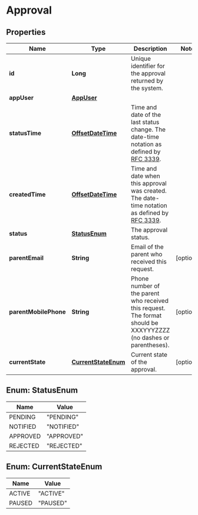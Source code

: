 
# Approval

## Properties
Name | Type | Description | Notes
------------ | ------------- | ------------- | -------------
**id** | **Long** | Unique identifier for the approval returned by the system. | 
**appUser** | [**AppUser**](AppUser.md) |  | 
**statusTime** | [**OffsetDateTime**](OffsetDateTime.md) | Time and date of the last status change. The date-time notation as defined by [RFC 3339](https://tools.ietf.org/html/rfc3339). | 
**createdTime** | [**OffsetDateTime**](OffsetDateTime.md) | Time and date when this approval was created. The date-time notation as defined by [RFC 3339](https://tools.ietf.org/html/rfc3339). | 
**status** | [**StatusEnum**](/#StatusEnum) | The approval status. | 
**parentEmail** | **String** | Email of the parent who received this request. |  [optional]
**parentMobilePhone** | **String** | Phone number of the parent who received this request. The format should be XXXYYYZZZZ (no dashes or parentheses). |  [optional]
**currentState** | [**CurrentStateEnum**](/#CurrentStateEnum) | Current state of the approval. |  [optional]



<a name="StatusEnum"></a>
## Enum: StatusEnum
Name | Value
---- | -----
PENDING | &quot;PENDING&quot;
NOTIFIED | &quot;NOTIFIED&quot;
APPROVED | &quot;APPROVED&quot;
REJECTED | &quot;REJECTED&quot;


<a name="CurrentStateEnum"></a>
## Enum: CurrentStateEnum
Name | Value
---- | -----
ACTIVE | &quot;ACTIVE&quot;
PAUSED | &quot;PAUSED&quot;



